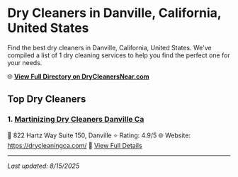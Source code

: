 # Dry Cleaners in Danville, California, United States

Find the best dry cleaners in Danville, California, United States. We've compiled a list of 1 dry cleaning services to help you find the perfect one for your needs.

🌐 **[View Full Directory on DryCleanersNear.com](https://drycleanersnear.com/city/US/California/Danville)**

## Top Dry Cleaners

### 1. [Martinizing Dry Cleaners Danville Ca](https://drycleanersnear.com/dryCleaner/689d4356756b71cad101f047/martinizing-dry-cleaners-danville-ca)
📍 822 Hartz Way Suite 150, Danville
⭐ Rating: 4.9/5
🌐 Website: https://drycleaningca.com/
🔗 [View Full Details](https://drycleanersnear.com/dryCleaner/689d4356756b71cad101f047/martinizing-dry-cleaners-danville-ca)


---

*Last updated: 8/15/2025*

